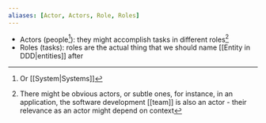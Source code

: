 ```yaml
---
aliases: [Actor, Actors, Role, Roles]
---
```


- Actors (people[^1]): they might accomplish tasks in different roles[^2]
- Roles (tasks): roles are the actual thing that we should name [[Entity in DDD|entities]] after

[^1]: Or [[System|Systems]]

[^2]: There might be obvious actors, or subtle ones, for instance, in an application, the software development [[team]] is also an actor - their relevance as an actor might depend on context
